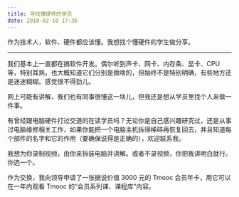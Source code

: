 ```yaml
---
title: 寻找懂硬件的学员
date: 2018-02-10 17:36
---
```


作为技术人，软件、硬件都应该懂。我想找个懂硬件的学生做分享。

<!-- more -->

---

我们基本上一直都在搞软件开发。偶尔听到声卡、网卡、内存条、显卡、CPU等，特别耳熟，也大概知道它们分别是做啥的，但始终不是特别明确，有些地方还是迷迷糊糊。感觉很不得劲儿。

网上可能有讲解，我们也有同事很懂这一块儿，但我还是想从学员里找个人来做一件事。

有曾经跟电脑硬件打过交道的在读学员吗？无论你是自己感兴趣研究过，还是从事过电脑维修相关工作，如果你能把一个电脑主机拆得稀碎再恢复回去，并且知道每个部件的名字和它的作用（要确保说得是正确的），欢迎联系我。

我想为你录制视频，由你来拆装电脑并讲解。或者不录视频，你把我讲明白就行。你选一个。

作为交换，我向领导申请了一张据说价值 3000 元的 Tmooc 会员年卡，用它可以在一年内观看 Tmooc 的“会员系列课、课程库”内容。
